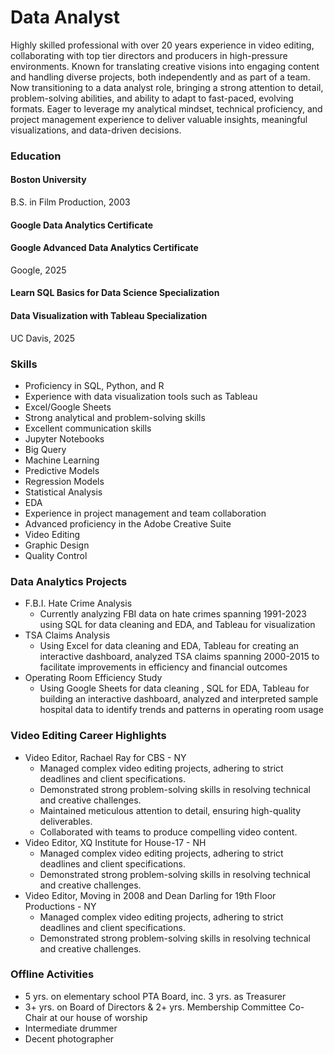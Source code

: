 # Data Analyst

Highly skilled professional with over 20 years experience in video editing, collaborating with top tier directors and producers in high-pressure environments. Known for translating creative visions into engaging content and handling diverse projects, both independently and as part of a team. Now transitioning to a data analyst role, bringing a strong attention to detail, problem-solving abilities, and ability to adapt to fast-paced, evolving formats. Eager to leverage my analytical mindset, technical proficiency, and project management experience to deliver valuable insights, meaningful visualizations, and data-driven decisions.


### Education

#### Boston University
B.S. in Film Production, 2003

#### Google Data Analytics Certificate
#### Google Advanced Data Analytics Certificate
Google, 2025

#### Learn SQL Basics for Data Science Specialization
#### Data Visualization with Tableau Specialization
UC Davis, 2025


### Skills

- Proficiency in SQL, Python, and R
- Experience with data visualization tools such as Tableau
- Excel/Google Sheets
- Strong analytical and problem-solving skills
- Excellent communication skills
- Jupyter Notebooks
- Big Query
- Machine Learning
- Predictive Models
- Regression Models
- Statistical Analysis
- EDA
- Experience in project management and team collaboration
- Advanced proficiency in the Adobe Creative Suite
- Video Editing
- Graphic Design
- Quality Control


### Data Analytics Projects

- F.B.I. Hate Crime Analysis
  - Currently analyzing FBI data on hate crimes spanning 1991-2023 using SQL for data cleaning and EDA, and Tableau for visualization
- TSA Claims Analysis
  - Using Excel for data cleaning and EDA, Tableau for creating an interactive dashboard, analyzed TSA claims spanning 2000-2015 to facilitate improvements in efficiency and financial outcomes
- Operating Room Efficiency Study
  - Using Google Sheets for data cleaning , SQL for EDA, Tableau for building an interactive dashboard, analyzed and interpreted sample hospital data to identify trends and patterns in operating room usage


### Video Editing Career Highlights

- Video Editor, Rachael Ray for CBS - NY
  - Managed complex video editing projects, adhering to strict deadlines and client specifications.
  - Demonstrated strong problem-solving skills in resolving technical and creative challenges.
  - Maintained meticulous attention to detail, ensuring high-quality deliverables.
  - Collaborated with teams to produce compelling video content.
- Video Editor, XQ Institute for House-17 - NH
  - Managed complex video editing projects, adhering to strict deadlines and client specifications.
  - Demonstrated strong problem-solving skills in resolving technical and creative challenges.
- Video Editor, Moving in 2008 and Dean Darling for 19th Floor Productions - NY
  - Managed complex video editing projects, adhering to strict deadlines and client specifications.
  - Demonstrated strong problem-solving skills in resolving technical and creative challenges.


### Offline Activities

- 5 yrs. on elementary school PTA Board, inc. 3 yrs. as Treasurer
- 3+ yrs. on Board of Directors & 2+ yrs. Membership Committee Co-Chair at our house of worship
- Intermediate drummer
- Decent photographer
